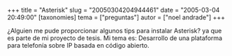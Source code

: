 +++
title = "Asterisk"
slug = "20050304204944461"
date = "2005-03-04 20:49:00"
[taxonomies]
tema = ["preguntas"]
autor = ["noel andrade"]
+++

¿Alguien me pude proporcionar algunos tips para instalar Asterisk? ya
que es parte de mi proyecto de tesis. Mi tema es: Desarrollo de una
plataforma para telefonía sobre IP basada en código abierto.

